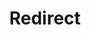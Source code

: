 ﻿---
layout: src/layouts/Redirect.astro
title: Redirect
redirect: /docs/octopus-rest-api/tentacle.exe-command-line/deregister-from
pubDate:  2023-01-01
navSearch: false
navSitemap: false
navMenu: false
---
